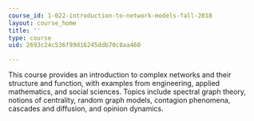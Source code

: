 ```yaml
---
course_id: 1-022-introduction-to-network-models-fall-2018
layout: course_home
title: ''
type: course
uid: 2693c24c536f99d16245ddb70c8aa460

---
```

This course provides an introduction to complex networks and their structure and function, with examples from engineering, applied mathematics, and social sciences. Topics include spectral graph theory, notions of centrality, random graph models, contagion phenomena, cascades and diffusion, and opinion dynamics.
